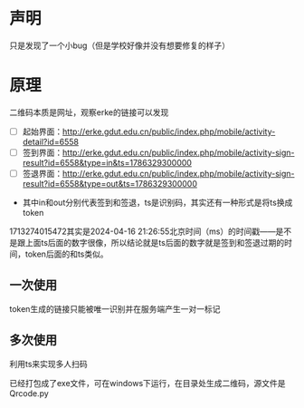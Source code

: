 # 声明
只是发现了一个小bug（但是学校好像并没有想要修复的样子）

# 原理
二维码本质是网址，观察erke的链接可以发现
- [ ] 起始界面：http://erke.gdut.edu.cn/public/index.php/mobile/activity-detail?id=6558
- [ ] 签到界面：http://erke.gdut.edu.cn/public/index.php/mobile/activity-sign-result?id=6558&type=in&ts=1786329300000
- [ ] 签退界面：http://erke.gdut.edu.cn/public/index.php/mobile/activity-sign-result?id=6558&type=out&ts=1786329300000
- 其中in和out分别代表签到和签退，ts是识别码，其实还有一种形式是将ts换成token

1713274015472其实是2024-04-16 21:26:55北京时间（ms）的时间戳——是不是跟上面ts后面的数字很像，所以结论就是ts后面的数字就是签到和签退过期的时间，token后面的和ts类似。
## 一次使用
token生成的链接只能被唯一识别并在服务端产生一对一标记
## 多次使用
利用ts来实现多人扫码

已经打包成了exe文件，可在windows下运行，在目录处生成二维码，源文件是Qrcode.py
